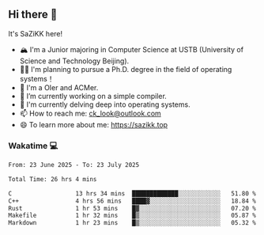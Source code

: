 ## Hi there 👋

It's SaZiKK here!

- 🏔️ I'm a Junior majoring in Computer Science  at USTB (University of Science and Technology Beijing).
- 🧑‍🎓 I'm planning to pursue a Ph.D. degree in the field of operating systems！
- 🚀 I'm a OIer and ACMer.
- 🔭 I’m currently working on a simple compiler.
- 🌱 I'm currently delving deep into operating systems.
- 📫 How to reach me: ck_look@outlook.com
- 😄 To learn more about me: https://sazikk.top

  
<!--
**SaZiKK/SaZiKK** is a ✨ _special_ ✨ repository because its `README.md` (this file) appears on your GitHub profile.

Here are some ideas to get you started:

- 🔭 I’m currently working on ...
- 🌱 I’m currently learning ...
- 👯 I’m looking to collaborate on ...
- 🤔 I’m looking for help with ...
- 💬 Ask me about ...
- 📫 How to reach me: ...
- 😄 Pronouns: ...
- ⚡ Fun fact: ...
-->

### Wakatime 💻

<!--START_SECTION:waka-->

```txt
From: 23 June 2025 - To: 23 July 2025

Total Time: 26 hrs 4 mins

C                  13 hrs 34 mins  █████████████░░░░░░░░░░░░   51.80 %
C++                4 hrs 56 mins   ████▓░░░░░░░░░░░░░░░░░░░░   18.84 %
Rust               1 hr 53 mins    █▓░░░░░░░░░░░░░░░░░░░░░░░   07.20 %
Makefile           1 hr 32 mins    █▒░░░░░░░░░░░░░░░░░░░░░░░   05.87 %
Markdown           1 hr 23 mins    █▒░░░░░░░░░░░░░░░░░░░░░░░   05.32 %
```

<!--END_SECTION:waka-->
